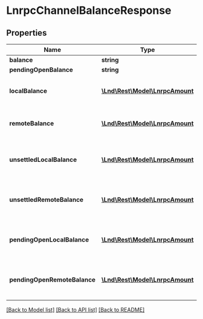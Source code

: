 # LnrpcChannelBalanceResponse

## Properties
Name | Type | Description | Notes
------------ | ------------- | ------------- | -------------
**balance** | **string** |  | [optional] 
**pendingOpenBalance** | **string** |  | [optional] 
**localBalance** | [**\Lnd\Rest\Model\LnrpcAmount**](LnrpcAmount.md) | Sum of channels local balances. | [optional] 
**remoteBalance** | [**\Lnd\Rest\Model\LnrpcAmount**](LnrpcAmount.md) | Sum of channels remote balances. | [optional] 
**unsettledLocalBalance** | [**\Lnd\Rest\Model\LnrpcAmount**](LnrpcAmount.md) | Sum of channels local unsettled balances. | [optional] 
**unsettledRemoteBalance** | [**\Lnd\Rest\Model\LnrpcAmount**](LnrpcAmount.md) | Sum of channels remote unsettled balances. | [optional] 
**pendingOpenLocalBalance** | [**\Lnd\Rest\Model\LnrpcAmount**](LnrpcAmount.md) | Sum of channels pending local balances. | [optional] 
**pendingOpenRemoteBalance** | [**\Lnd\Rest\Model\LnrpcAmount**](LnrpcAmount.md) | Sum of channels pending remote balances. | [optional] 

[[Back to Model list]](../README.md#documentation-for-models) [[Back to API list]](../README.md#documentation-for-api-endpoints) [[Back to README]](../README.md)



